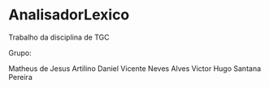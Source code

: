 # AnalisadorLexico

Trabalho da disciplina de TGC

Grupo:

Matheus de Jesus Artilino
Daniel Vicente Neves Alves
Victor Hugo Santana Pereira
